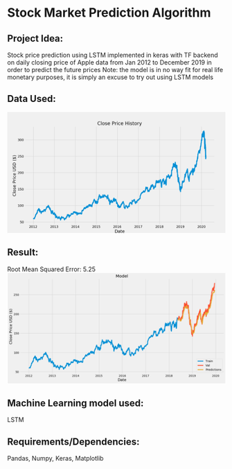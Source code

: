 # Stock Market Prediction Algorithm 
## Project Idea:
Stock price prediction using LSTM implemented in keras with TF backend on daily closing price of Apple data from Jan 2012 to December 2019 in order to predict the future prices
Note: the model is in no way fit for real life monetary purposes, it is simply an excuse to try out using LSTM models

## Data Used: 
![Model screenshot](/screenshot/Closing_price_history.png)

## Result: 
Root Mean Squared Error: 5.25
![Model screenshot](/screenshot/result.png)

## Machine Learning model used: 
LSTM 

## Requirements/Dependencies:
Pandas, Numpy, Keras, Matplotlib

